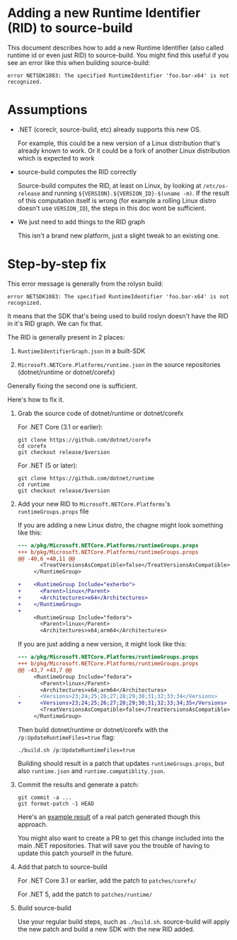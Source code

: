 # Adding a new Runtime Identifier (RID) to source-build

This document describes how to add a new Runtime Identifier (also
called runtime id or even just RID) to source-build. You might find
this useful if you see an error like this when building source-build:

```
error NETSDK1083: The specified RuntimeIdentifier 'foo.bar-x64' is not recognized.
```

# Assumptions

- .NET (coreclr, source-build, etc) already supports this new OS.

  For example, this could be a new version of a Linux distribution
  that's already known to work. Or it could be a fork of another Linux
  distribution which is expected to work

- source-build computes the RID correctly

  Source-build computes the RID, at least on Linux, by looking at
  `/etc/os-release` and running `${VERSION}.${VERSION_ID}-$(uname
  -m)`. If the result of this computation itself is wrong (for example
  a rolling Linux distro doesn't use `VERSION_ID`), the steps in this
  doc wont be sufficient.

- We just need to add things to the RID graph

  This isn't a brand new platform, just a slight tweak to an existing
  one.

# Step-by-step fix

This error message is generally from the rolysn build:

```
error NETSDK1083: The specified RuntimeIdentifier 'foo.bar-x64' is not recognized.
```

It means that the SDK that's being used to build roslyn doesn't have
the RID in it's RID graph. We can fix that.

The RID is generally present in 2 places:

1. `RuntimeIdentifierGraph.json` in a built-SDK

2. `Microsoft.NETCore.Platforms/runtime.json` in the source
   repositories (dotnet/runtime or dotnet/corefx)

Generally fixing the second one is sufficient.

Here's how to fix it.

1. Grab the source code of dotnet/runtime or dotnet/corefx

   For .NET Core (3.1 or earlier):

   ```
   git clone https://github.com/dotnet/corefx
   cd corefx
   git checkout release/$version
   ```

   For .NET (5 or later):


   ```
   git clone https://github.com/dotnet/runtime
   cd runtime
   git checkout release/$version
   ```

2. Add your new RID to `Microsoft.NETCore.Platforms`'s
   `runtimeGroups.props` file

   If you are adding a new Linux distro, the chagne might look
   something like this:

   ```diff
   --- a/pkg/Microsoft.NETCore.Platforms/runtimeGroups.props
   +++ b/pkg/Microsoft.NETCore.Platforms/runtimeGroups.props
   @@ -40,6 +40,11 @@
          <TreatVersionsAsCompatible>false</TreatVersionsAsCompatible>
        </RuntimeGroup>

   +    <RuntimeGroup Include="exherbo">
   +      <Parent>linux</Parent>
   +      <Architectures>x64</Architectures>
   +    </RuntimeGroup>
   +
        <RuntimeGroup Include="fedora">
          <Parent>linux</Parent>
          <Architectures>x64;arm64</Architectures>
   ```

   If you are just adding a new version, it might look like this:

   ```diff
   --- a/pkg/Microsoft.NETCore.Platforms/runtimeGroups.props
   +++ b/pkg/Microsoft.NETCore.Platforms/runtimeGroups.props
   @@ -43,7 +43,7 @@
        <RuntimeGroup Include="fedora">
          <Parent>linux</Parent>
          <Architectures>x64;arm64</Architectures>
   -      <Versions>23;24;25;26;27;28;29;30;31;32;33;34</Versions>
   +      <Versions>23;24;25;26;27;28;29;30;31;32;33;34;35</Versions>
          <TreatVersionsAsCompatible>false</TreatVersionsAsCompatible>
        </RuntimeGroup>
   ```

   Then build dotnet/runtime or dotnet/corefx with the
   `/p:UpdateRuntimeFiles=true` flag:

   ```
   ./build.sh /p:UpdateRuntimeFiles=true
   ```

   Building should result in a patch that updates
   `runtimeGroups.props`, but also `runtime.json` and
   `runtime.compatiblity.json`.

3. Commit the results and generate a patch:

   ```
   git commit -a ...
   git format-patch -1 HEAD
   ```

   Here's an [example
   result](https://src.fedoraproject.org/rpms/dotnet3.1/raw/43e957aabcbcef730c9433b817be947a7820ae67/f/corefx-43032-fedora-35-rid.patch)
   of a real patch generated though this approach.

   You might also want to create a PR to get this change included into
   the main .NET repositories. That will save you the trouble of
   having to update this patch yourself in the future.

4. Add that patch to source-build

   For .NET Core 3.1 or earlier, add the patch to `patches/corefx/`

   For .NET 5, add the patch to `patches/runtime/`

5. Build source-build

   Use your regular build steps, such as `./build.sh`. source-build
   will apply the new patch and build a new SDK with the new RID
   added.
